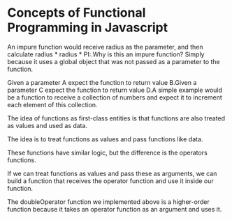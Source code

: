 # Concepts of Functional Programming in Javascript

An impure function would receive radius as the parameter, and then calculate radius * radius * PI:.Why is this an impure function? Simply because it uses a global object that was not passed as a parameter to the function.

Given a parameter A expect the function to return value B.Given a parameter C expect the function to return value D.A simple example would be a function to receive a collection of numbers and expect it to increment each element of this collection.

The idea of functions as first-class entities is that functions are also treated as values and used as data.

The idea is to treat functions as values and pass functions like data.

These functions have similar logic, but the difference is the operators functions.

If we can treat functions as values and pass these as arguments, we can build a function that receives the operator function and use it inside our function.

The doubleOperator function we implemented above is a higher-order function because it takes an operator function as an argument and uses it.
